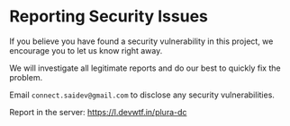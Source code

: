 # Reporting Security Issues

If you believe you have found a security vulnerability in this project, we encourage you to let us know right away.

We will investigate all legitimate reports and do our best to quickly fix the problem.

Email `connect.saidev@gmail.com` to disclose any security vulnerabilities.

Report in the server: https://l.devwtf.in/plura-dc

